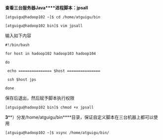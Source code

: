            

**查看三台服务器Java****进程脚本：jpsall**

```shell
[atguigu@hadoop102 ~]$ cd /home/atguigu/bin

[atguigu@hadoop102 bin]$ vim jpsall
```

输入如下内容

```shell
#!/bin/bash

for host in hadoop102 hadoop103 hadoop104

do

 echo =============== $host ===============

 ssh $host jps

done
```

保存后退出，然后赋予脚本执行权限

```shell
[atguigu@hadoop102 bin]$ chmod +x jpsall
```

**3****）分发/home/atguigu/bin****目录，保证自定义脚本在三台机器上都可以使用

```shell
[atguigu@hadoop102 ~]$ xsync /home/atguigu/bin/
```